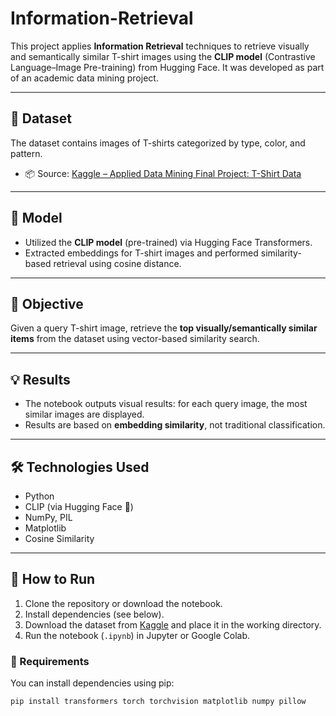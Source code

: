 # Information-Retrieval

This project applies **Information Retrieval** techniques to retrieve visually and semantically similar T-shirt images using the **CLIP model** (Contrastive Language–Image Pre-training) from Hugging Face. It was developed as part of an academic data mining project.

---

## 📂 Dataset

The dataset contains images of T-shirts categorized by type, color, and pattern.

- 📦 Source: [Kaggle – Applied Data Mining Final Project: T-Shirt Data](https://www.kaggle.com/datasets/danizo/applied-data-mining-final-project-t-shirt-data)

---

## 🧠 Model

- Utilized the **CLIP model** (pre-trained) via Hugging Face Transformers.
- Extracted embeddings for T-shirt images and performed similarity-based retrieval using cosine distance.

---

## 🎯 Objective

Given a query T-shirt image, retrieve the **top visually/semantically similar items** from the dataset using vector-based similarity search.

---

## 💡 Results

- The notebook outputs visual results: for each query image, the most similar images are displayed.
- Results are based on **embedding similarity**, not traditional classification.

---

## 🛠 Technologies Used

- Python
- CLIP (via Hugging Face 🤗)
- NumPy, PIL
- Matplotlib
- Cosine Similarity

---

## 🚀 How to Run

1. Clone the repository or download the notebook.
2. Install dependencies (see below).
3. Download the dataset from [Kaggle](https://www.kaggle.com/datasets/danizo/applied-data-mining-final-project-t-shirt-data) and place it in the working directory.
4. Run the notebook (`.ipynb`) in Jupyter or Google Colab.

### 🧩 Requirements

You can install dependencies using pip:

```bash
pip install transformers torch torchvision matplotlib numpy pillow

